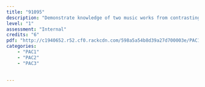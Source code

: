 ```yaml
---
title: "91095"
description: "Demonstrate knowledge of two music works from contrasting contexts"
level: "1"
assessment: "Internal"
credits: "6"
pdf: "http://c1940652.r52.cf0.rackcdn.com/598a5a54b8d39a27d700003e/PAC1-as91095.pdf"
categories:
    - "PAC1"
    - "PAC2"
    - "PAC3"
    
    
---
```

